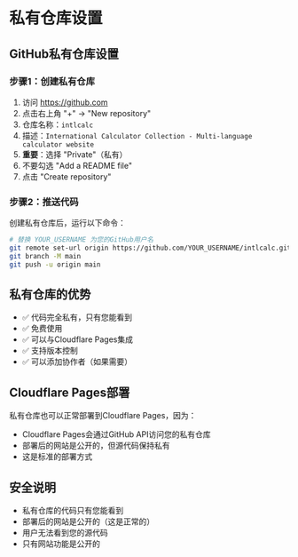 # 私有仓库设置

## GitHub私有仓库设置

### 步骤1：创建私有仓库
1. 访问 https://github.com
2. 点击右上角 "+" → "New repository"
3. 仓库名称：`intlcalc`
4. 描述：`International Calculator Collection - Multi-language calculator website`
5. **重要**：选择 "Private"（私有）
6. 不要勾选 "Add a README file"
7. 点击 "Create repository"

### 步骤2：推送代码
创建私有仓库后，运行以下命令：

```bash
# 替换 YOUR_USERNAME 为您的GitHub用户名
git remote set-url origin https://github.com/YOUR_USERNAME/intlcalc.git
git branch -M main
git push -u origin main
```

## 私有仓库的优势
- ✅ 代码完全私有，只有您能看到
- ✅ 免费使用
- ✅ 可以与Cloudflare Pages集成
- ✅ 支持版本控制
- ✅ 可以添加协作者（如果需要）

## Cloudflare Pages部署
私有仓库也可以正常部署到Cloudflare Pages，因为：
- Cloudflare Pages会通过GitHub API访问您的私有仓库
- 部署后的网站是公开的，但源代码保持私有
- 这是标准的部署方式

## 安全说明
- 私有仓库的代码只有您能看到
- 部署后的网站是公开的（这是正常的）
- 用户无法看到您的源代码
- 只有网站功能是公开的 
